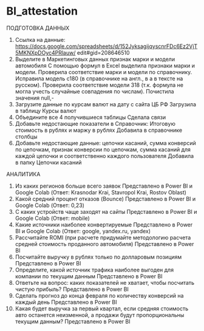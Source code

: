 # BI_attestation
ПОДГОТОВКА ДАННЫХ
1. Ссылка на данные:
https://docs.google.com/spreadsheets/d/152JyksagijqyscnrFDc6Ez2VjT5MKNXpDOyc4PRlauw/
edit#gid=208646510
2. Выделите в Маркетинговых данных признак марки и модели автомобиля
С помощью формул в Excel выделила признаки марки и модели.  Проверила соответствие марки и модели по справочнику. Исправила модель с180 (в справочнике на англ., в а в тексте на русском). Проверила соответствие модели 318 (т.к. формула не могла учесть случайные совпадения по числам). Почистила значения null,-
4. Загрузите данные по курсам валют на дату с сайта ЦБ РФ
Загрузила в таблицу Курсы валют
6. Объедините все 4 получившиеся таблицы
Сделала связи
8. Добавьте недостающие показатели в Справочник: Итоговую стоимость в рублях и маржу в
рублях
Добавила в справочнике столбцы
10. Добавьте недостающие данные: цепочки касаний, сумма конверсий по цепочкам, признак
конверсии по цепочкам, сумма касаний для каждой цепочки и соответственно каждого
пользователя
Добавила в папку Цепочки касаний

АНАЛИТИКА
1. Из каких регионов больше всего заявок
Представлено в Power BI и Google Colab (Ответ: Krasnodar Krai, Stavropol Krai, Rostov Oblast)
2. Какой средний процент отказов (Bounce)
Представлено в Power BI и Google Colab (Ответ: 0,23)
3. С каких устройств чаще заходят на сайты
Представлено в Power BI и Google Colab (Ответ: mobile)
4. Какие источники наиболее конвертируемые
Представлено в Power BI и Google Colab (Ответ: google, yandex.ru, yandex)
5. Рассчитайте ROMI (при расчете придумайте методологию расчета средней стоимость
проданного автомобиля)
Представлено в Power BI
6. Посчитайте выручку в рублях только по долларовым позициям
Представлено в Power BI
7. Определите, какой источник трафика наиболее выгоден для компании по текущим данным
Представлено в Power BI
8. Ответьте на вопрос: каких показателей не хватает, чтобы посчитать чистую прибыль?
Представлено в Power BI
9. Сделать прогноз до конца февраля по количеству конверсий на каждый день
Представлено в Power BI
10. Какая будет выручка за первый квартал, если средняя стоимость авто останется
неизменной, а продажи будут пропорциональны текущим данным?
Представлено в Power BI
